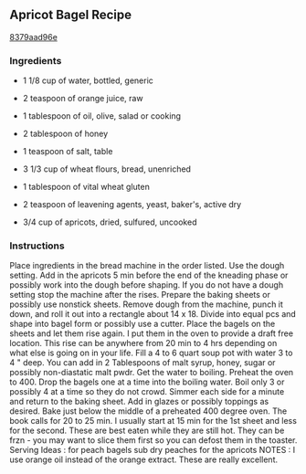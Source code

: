 ## Apricot Bagel Recipe

[8379aad96e](http://cookeatshare.com/recipes/apricot-bagel-68584)

### Ingredients

 - 1 1/8 cup of water, bottled, generic

 - 2 teaspoon of orange juice, raw

 - 1 tablespoon of oil, olive, salad or cooking

 - 2 tablespoon of honey

 - 1 teaspoon of salt, table

 - 3 1/3 cup of wheat flours, bread, unenriched

 - 1 tablespoon of vital wheat gluten

 - 2 teaspoon of leavening agents, yeast, baker's, active dry

 - 3/4 cup of apricots, dried, sulfured, uncooked

### Instructions

Place ingredients in the bread machine in the order listed. Use the dough setting. Add in the apricots 5 min before the end of the kneading phase or possibly work into the dough before shaping. If you do not have a dough setting stop the machine after the rises. Prepare the baking sheets or possibly use nonstick sheets. Remove dough from the machine, punch it down, and roll it out into a rectangle about 14 x 18. Divide into equal pcs and shape into bagel form or possibly use a cutter. Place the bagels on the sheets and let them rise again. I put them in the oven to provide a draft free location. This rise can be anywhere from 20 min to 4 hrs depending on what else is going on in your life. Fill a 4 to 6 quart soup pot with water 3 to 4 " deep. You can add in 2 Tablespoons of malt syrup, honey, sugar or possibly non-diastatic malt pwdr. Get the water to boiling. Preheat the oven to 400. Drop the bagels one at a time into the boiling water. Boil only 3 or possibly 4 at a time so they do not crowd. Simmer each side for a minute and return to the baking sheet. Add in glazes or possibly toppings as desired. Bake just below the middle of a preheated 400 degree oven. The book calls for 20 to 25 min. I usually start at 15 min for the 1st sheet and less for the second. These are best eaten while they are still hot. They can be frzn - you may want to slice them first so you can defost them in the toaster. Serving Ideas : for peach bagels sub dry peaches for the apricots NOTES : I use orange oil instead of the orange extract. These are really excellent.